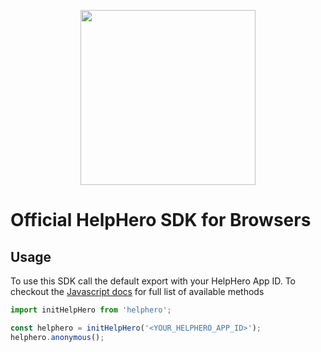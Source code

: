 <p align="center">
  <a href="https://helphero.co" target="_blank" align="center">
    <img src="https://sandbox.helphero.co/images/logo-github.png" width="280">
  </a>
  <br />
</p>

# Official HelpHero SDK for Browsers

## Usage

To use this SDK call the default export with your HelpHero App ID.
To checkout the [Javascript docs](https://helphero.co/docs/javascript/) for full list of available methods 

```javascript
import initHelpHero from 'helphero';

const helphero = initHelpHero('<YOUR_HELPHERO_APP_ID>');
helphero.anonymous();
```
